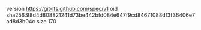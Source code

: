 version https://git-lfs.github.com/spec/v1
oid sha256:98d4d808821241d73be442bfd084e647f9cd84671088df3f36406e7ad8d3b04c
size 170
